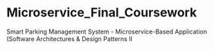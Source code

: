 # Microservice_Final_Coursework
Smart Parking Management System - Microservice-Based Application (Software Architectures &amp; Design Patterns II
